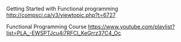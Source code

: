 
Getting Started with Functional programming
http://compsci.ca/v3/viewtopic.php?t=6727


Functional Programming Course
https://www.youtube.com/playlist?list=PLA_-EWSPTJcu4i7RFCl_KeGrrz37C4_Oc 